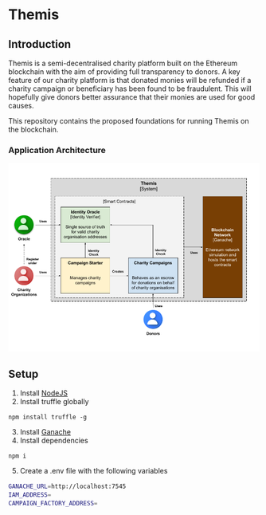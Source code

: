 # Themis
## Introduction
Themis is a semi-decentralised charity platform built on the Ethereum blockchain with the aim of providing full
transparency to donors. A key feature of our charity platform is that donated monies will be refunded if a 
charity campaign or beneficiary has been found to be fraudulent. This will hopefully give donors better assurance
that their monies are used for good causes.

This repository contains the proposed foundations for running Themis on the blockchain.

### Application Architecture

![Themis application architecture](docs/images/Themis%20Application%20Architecture.png)

## Setup
1. Install [NodeJS](https://nodejs.org/en/download/)
2. Install truffle globally
```
npm install truffle -g
```
3. Install [Ganache](https://trufflesuite.com/ganache/)
4. Install dependencies
```
npm i
```
5. Create a .env file with the following variables
```sh
GANACHE_URL=http://localhost:7545
IAM_ADDRESS=
CAMPAIGN_FACTORY_ADDRESS=
```